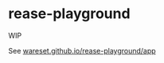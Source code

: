 # rease-playground

WIP

See [wareset.github.io/rease-playground/app](https://wareset.github.io/rease-playground/app/)
